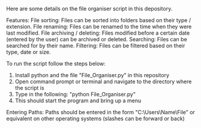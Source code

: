 Here are some details on the file organiser script in this depository. 

Features:
File sorting: Files can be sorted into folders based on their type / extension.
File renaming: Files can be renamed to the time when they were last modified.
File archiving / deleting: Files modified before a certain date (entered by the user) can be archived or deleted.
Searching: Files can be searched for by their name.
Filtering: Files can be filtered based on their type, date or size.

To run the script follow the steps below:
1) Install python and the file "File_Organiser.py" in this repository
2) Open command prompt or terminal and navigate to the directory where the script is
3) Type in the following: "python File_Organiser.py"
4) This should start the program and bring up a menu

Entering Paths:
Paths should be entered in the form "C:\Users\Name\File\" or equivalent on other operating systems (slashes can be forward or back)
